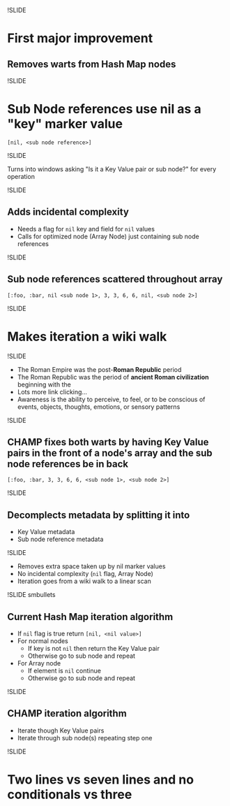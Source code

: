 !SLIDE

# First major improvement
##  Removes warts from Hash Map nodes

!SLIDE

# Sub Node references use nil as a "key" marker value

`[nil, <sub node reference>]`

!SLIDE

Turns into windows asking "Is it a Key Value pair or sub node?" for every operation

!SLIDE

## Adds incidental complexity
- Needs a flag for `nil` key and field for `nil` values
- Calls for optimized node (Array Node) just containing sub node references

!SLIDE

## Sub node references scattered throughout array

`[:foo, :bar, nil <sub node 1>, 3, 3, 6, 6, nil, <sub node 2>]`

!SLIDE

# Makes iteration a wiki walk

!SLIDE

- The Roman Empire was the post-**Roman Republic** period
- The Roman Republic was the period of **ancient Roman civilization** beginning with the
- Lots more link clicking...
- Awareness is the ability to perceive, to feel, or to be conscious of events, objects, thoughts, emotions, or sensory patterns

!SLIDE

## CHAMP fixes both warts by having Key Value pairs in the front of a node's array and the sub node references be in back

`[:foo, :bar, 3, 3, 6, 6, <sub node 1>, <sub node 2>]`

!SLIDE

## Decomplects metadata by splitting it into

- Key Value metadata
- Sub node reference metadata

!SLIDE

- Removes extra space taken up by nil marker values
- No incidental complexity (`nil` flag, Array Node)
- Iteration goes from a wiki walk to a linear scan

!SLIDE smbullets

## Current Hash Map iteration algorithm

- If `nil` flag is true return `[nil, <nil value>]`
- For normal nodes
  - If key is not `nil` then return the Key Value pair
  - Otherwise go to sub node and repeat
- For Array node
  - If element is `nil` continue
  - Otherwise go to sub node and repeat

!SLIDE

## CHAMP iteration algorithm

- Iterate though Key Value pairs
- Iterate through sub node(s) repeating step one

!SLIDE

# Two lines vs seven lines and no conditionals vs three
